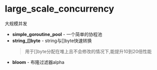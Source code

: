 # large_scale_concurrency

大规模并发

- **simple_goroutine_pool** - 一个简单的协程池
- **string_[]byte** - string与[]byte快速转换
  > 用于[]byte分配在堆上且不会修改的情况下,能提升10到20倍性能
- **bloom** - 布隆过滤器alpha